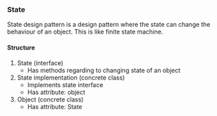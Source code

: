 ### State

State design pattern is a design pattern where the state can change the behaviour of an object. This is like finite state machine.

#### Structure
1. State (interface)
    - Has methods regarding to changing state of an object
2. State implementation (concrete class)
    - Implements state interface
    - Has attribute: object
3. Object (concrete class)
    - Has attribute: State